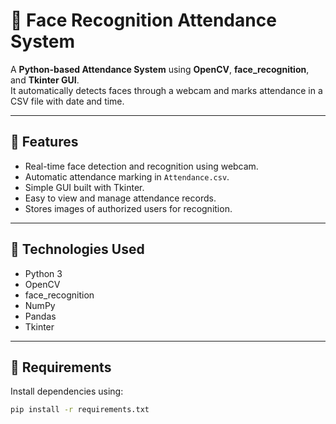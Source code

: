 # 🎯 Face Recognition Attendance System

A **Python-based Attendance System** using **OpenCV**, **face_recognition**, and **Tkinter GUI**.  
It automatically detects faces through a webcam and marks attendance in a CSV file with date and time.

---

## 🚀 Features
- Real-time face detection and recognition using webcam.
- Automatic attendance marking in `Attendance.csv`.
- Simple GUI built with Tkinter.
- Easy to view and manage attendance records.
- Stores images of authorized users for recognition.

---

## 🧠 Technologies Used
- Python 3
- OpenCV
- face_recognition
- NumPy
- Pandas
- Tkinter

---

## 🧩 Requirements
Install dependencies using:
```bash
pip install -r requirements.txt
